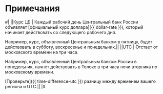 # Примечания

#|
||Курс ЦБ | Каждый рабочий день Центральный банк России объявляет [официальный курс доллара]({{ dollar-rate }}), который начинает действовать со следующего рабочего дня.

Например, курс, объявленный Центральным банком в пятницу, будет действовать в субботу, воскресенье и понедельник.||
||UTC | Отстает от московского времени на три часа.

Например, курс, объявленный Центральным банком России в понедельник, начнет действовать в Толоке в три часа ночи вторника по московскому времени.

[Проверьте]({{ time-difference-utc }}) разницу между временем вашего региона и UTC.||
|#
